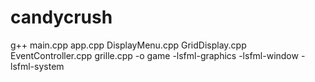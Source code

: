 # candycrush
g++ main.cpp app.cpp DisplayMenu.cpp GridDisplay.cpp EventController.cpp grille.cpp -o game -lsfml-graphics -lsfml-window -lsfml-system

